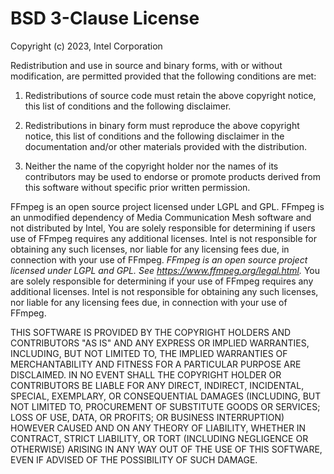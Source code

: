 # BSD 3-Clause License

Copyright (c) 2023, Intel Corporation

Redistribution and use in source and binary forms, with or without
modification, are permitted provided that the following conditions are met:

1. Redistributions of source code must retain the above copyright notice, this
   list of conditions and the following disclaimer.

2. Redistributions in binary form must reproduce the above copyright notice,
   this list of conditions and the following disclaimer in the documentation
   and/or other materials provided with the distribution.

3. Neither the name of the copyright holder nor the names of its
   contributors may be used to endorse or promote products derived from
   this software without specific prior written permission.

FFmpeg is an open source project licensed under LGPL and GPL.
FFmpeg is an unmodified dependency of Media Communication Mesh software and not
distributed by Intel, You are solely responsible for determining if users use of
FFmpeg requires any additional licenses. Intel is not responsible for obtaining
any such licenses, nor liable for any licensing fees due, in connection with your
use of FFmpeg.
_FFmpeg is an open source project licensed under LGPL and GPL.
See https://www.ffmpeg.org/legal.html._
You are solely responsible for determining if your use of FFmpeg requires any
additional licenses.
Intel is not responsible for obtaining any such licenses, nor liable for any
licensing fees due, in connection with your use of FFmpeg.

THIS SOFTWARE IS PROVIDED BY THE COPYRIGHT HOLDERS AND CONTRIBUTORS "AS IS"
AND ANY EXPRESS OR IMPLIED WARRANTIES, INCLUDING, BUT NOT LIMITED TO, THE
IMPLIED WARRANTIES OF MERCHANTABILITY AND FITNESS FOR A PARTICULAR PURPOSE ARE
DISCLAIMED. IN NO EVENT SHALL THE COPYRIGHT HOLDER OR CONTRIBUTORS BE LIABLE
FOR ANY DIRECT, INDIRECT, INCIDENTAL, SPECIAL, EXEMPLARY, OR CONSEQUENTIAL
DAMAGES (INCLUDING, BUT NOT LIMITED TO, PROCUREMENT OF SUBSTITUTE GOODS OR
SERVICES; LOSS OF USE, DATA, OR PROFITS; OR BUSINESS INTERRUPTION) HOWEVER
CAUSED AND ON ANY THEORY OF LIABILITY, WHETHER IN CONTRACT, STRICT LIABILITY,
OR TORT (INCLUDING NEGLIGENCE OR OTHERWISE) ARISING IN ANY WAY OUT OF THE USE
OF THIS SOFTWARE, EVEN IF ADVISED OF THE POSSIBILITY OF SUCH DAMAGE.
